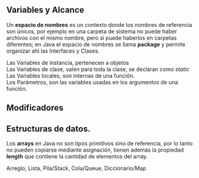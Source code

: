 ## Variables y Alcance

Un **espacio de nombres** es un contexto donde los nombres de referencia son únicos, por ejemplo en una carpeta de sistema no puede haber archivos con el mismo nombre, pero sí puede haberlos en carpetas diferentes; en Java el espacio de nombres se llama **package** y permite organizar ahí las Interfaces y Clases.

Las Variables de instancia, pertenecen a objetos  
Las Variables de clase, valen para toda la clase, se declaran como *static*  
Las Variables locales, son internas de una función.  
Los Parámetros, son las variables usadas en los argumentos de una función.  

## Modificadores


## Estructuras de datos.

Los **arrays** en Java no son tipos primitivos sino de referencia, por lo tanto no pueden copiarse mediante asignación, tienen además la propiedad **length** que contiene la cantidad de elementos del array.

Arreglo, Lista, Pila/Stack, Cola/Queue, Diccionario/Map 


